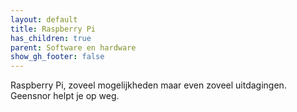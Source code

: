 ```yaml
---
layout: default
title: Raspberry Pi
has_children: true
parent: Software en hardware
show_gh_footer: false
---
```


Raspberry Pi, zoveel mogelijkheden maar even zoveel uitdagingen. Geensnor helpt je op weg.
